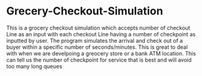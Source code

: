 # Grecery-Checkout-Simulation
This is a grocery checkout simulation which accepts number of checkout Line as an input with each checkout Line having a number of checkpoint as inputted by user. The program simulates the arrival and check out of a buyer within a specific number of seconds/minutes. This is great to deal with when we are develpoing a greocery store or a bank ATM location. This can tell us the number of checkpoint for service that is best and will avoid too many long queues
